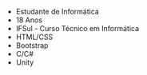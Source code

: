 - Estudante de Informática
- 18 Anos
- IFSul - Curso Técnico em Informática
- HTML/CSS
- Bootstrap
- C/C#
- Unity

